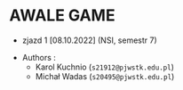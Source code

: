 # AWALE GAME
- zjazd 1 [08.10.2022] (NSI, semestr 7)
 * Authors :
   - Karol Kuchnio (`s21912@pjwstk.edu.pl`)
   - Michał Wadas (`s20495@pjwstk.edu.pl`)